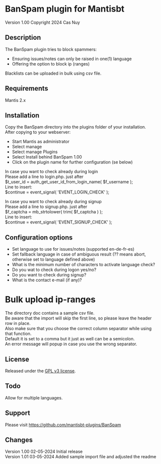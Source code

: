 
# BanSpam plugin for Mantisbt

Version 1.00
Copyright 2024 Cas Nuy

## Description

The BanSpam plugin tries to block spammers:
- Ensuring issues/notes can only be raised in one(1) language
- Offering the option to block ip (ranges)

Blacklists can be uploaded in bulk using csv file.<br>

## Requirements

Mantis 2.x

## Installation

Copy the BanSpam directory into the plugins folder of your installation.<br>
After copying to your webserver:<br>
- Start Mantis as administrator<br>
- Select manage<br>
- Select manage Plugins<br>
- Select Install behind BanSpam 1.00<br>
- Click on the plugin name for further configuration (se below)<br>

In case you want to check already during login<br>
Please add a line to login.php. just after<br>
$t_user_id = auth_get_user_id_from_login_name( $f_username );<br>
Line to insert:<br>
$continue = event_signal( 'EVENT_LOGIN_CHECK' );<br>

In case you want to check already during signup<br>
Please add a line to signup.php. just after<br>
$f_captcha = mb_strtolower( trim( $f_captcha ) );<br>
Line to insert:<br>
$continue = event_signal( 'EVENT_SIGNUP_CHECK' );

## Configuration options

- Set language to use for issues/notes (supported en-de-fr-es)
- Set fallback language in case of ambiguous result (?? means abort, otherwise set to language defined above)
- What is the minimum number of characters to activate language check?
- Do you wat to check during logon yes/no?
- Do you want to check during signup?
- What is the contact e-mail (if any)?

# Bulk upload ip-ranges

The directory doc contains a sample csv file.<br>
Be aware that the import will skip the first line, so please leave the header row in place.<br>
Also make sure that you choose the correct column separator while using that function.<br>
Default it is set to a comma but it just as well can be a semicolon.<br>
An error message will popup in case you use the wrong separator.

## License

Released under the [GPL v3 license](http://opensource.org/licenses/GPL-3.0).

## Todo

Allow for multiple languages.

## Support

Please visit https://github.com/mantisbt-plugins/BanSpam

## Changes

Version 1.00	02-05-2024	Initial release<br>
Version 1.01	03-05-2024	Added sample import file and adjusted the readme
